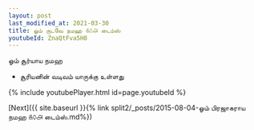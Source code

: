 ```yaml
---
layout: post
last_modified_at: 2021-03-30
title: ஓம் ருடவே நமஹ ௧௦௮ டைம்ஸ்
youtubeId: ZnaQtFva5H8
---
```

 
 
 ஓம் சூர்யாய நமஹ  
 
 -  சூரியனின் வடிவம் யாருக்கு உள்ளது 
 
  
 
  
 
 
 
 
 
 


{% include youtubePlayer.html id=page.youtubeId %}
 
[Next]({{ site.baseurl }}{% link  split2/_posts/2015-08-04-ஓம் பிரஜாகராய நமஹ ௧௦௮ டைம்ஸ்.md%})
 
